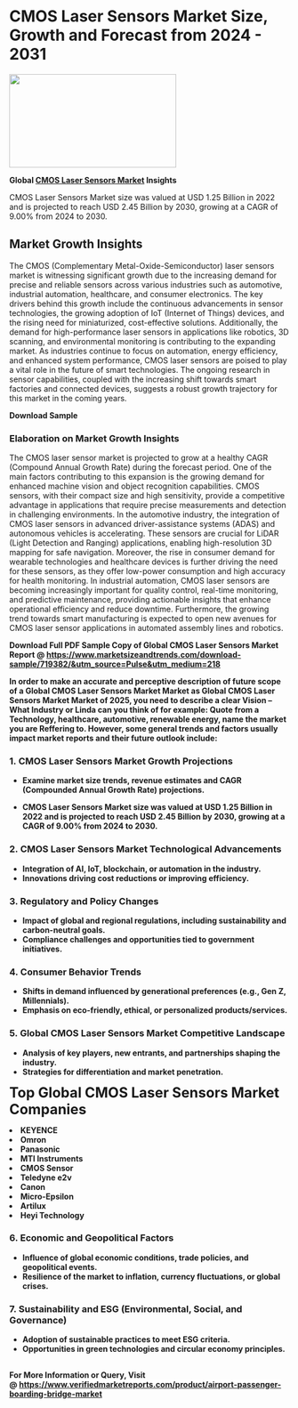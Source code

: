 <H1>CMOS Laser Sensors Market Size, Growth and Forecast from 2024 - 2031</H1><img class="aligncenter size-medium wp-image-584254" src="https://thirdeyenews.in/wp-content/uploads/2024/09/Global-Market-Research-300x168.jpeg" alt="" width="300" height="168" /><p><strong>Global&nbsp;<a href="https://www.marketsizeandtrends.com/download-sample/719382/&amp;utm_source=Pulse&amp;utm_medium=218">CMOS Laser Sensors Market</a> Insights</strong></p><p>CMOS Laser Sensors Market size was valued at USD 1.25 Billion in 2022 and is projected to reach USD 2.45 Billion by 2030, growing at a CAGR of 9.00% from 2024 to 2030.</p><p><h2>Market Growth Insights</h2> The CMOS (Complementary Metal-Oxide-Semiconductor) laser sensors market is witnessing significant growth due to the increasing demand for precise and reliable sensors across various industries such as automotive, industrial automation, healthcare, and consumer electronics. The key drivers behind this growth include the continuous advancements in sensor technologies, the growing adoption of IoT (Internet of Things) devices, and the rising need for miniaturized, cost-effective solutions. Additionally, the demand for high-performance laser sensors in applications like robotics, 3D scanning, and environmental monitoring is contributing to the expanding market. As industries continue to focus on automation, energy efficiency, and enhanced system performance, CMOS laser sensors are poised to play a vital role in the future of smart technologies. The ongoing research in sensor capabilities, coupled with the increasing shift towards smart factories and connected devices, suggests a robust growth trajectory for this market in the coming years. <p><strong>Download Sample</strong></p> <h3>Elaboration on Market Growth Insights</h3> The CMOS laser sensor market is projected to grow at a healthy CAGR (Compound Annual Growth Rate) during the forecast period. One of the main factors contributing to this expansion is the growing demand for enhanced machine vision and object recognition capabilities. CMOS sensors, with their compact size and high sensitivity, provide a competitive advantage in applications that require precise measurements and detection in challenging environments. In the automotive industry, the integration of CMOS laser sensors in advanced driver-assistance systems (ADAS) and autonomous vehicles is accelerating. These sensors are crucial for LiDAR (Light Detection and Ranging) applications, enabling high-resolution 3D mapping for safe navigation. Moreover, the rise in consumer demand for wearable technologies and healthcare devices is further driving the need for these sensors, as they offer low-power consumption and high accuracy for health monitoring. In industrial automation, CMOS laser sensors are becoming increasingly important for quality control, real-time monitoring, and predictive maintenance, providing actionable insights that enhance operational efficiency and reduce downtime. Furthermore, the growing trend towards smart manufacturing is expected to open new avenues for CMOS laser sensor applications in automated assembly lines and robotics. <p><strong></p><p><span class=""><strong>Download Full PDF Sample Copy of Global CMOS Laser Sensors Market Report</strong> @ <a href="https://www.marketsizeandtrends.com/download-sample/719382/&amp;utm_source=Pulse&amp;utm_medium=218" target="_blank">https://www.marketsizeandtrends.com/download-sample/719382/&amp;utm_source=Pulse&amp;utm_medium=218</a></span></p><p>In order to make an accurate and perceptive description of future scope of a Global&nbsp;CMOS Laser Sensors Market Market as Global&nbsp;CMOS Laser Sensors Market Market of 2025, you need to describe a clear Vision &ndash; What Industry or Linda can you think of for example: Quote from a Technology, healthcare, automotive, renewable energy, name the market you are Reffering to. However, some general trends and factors usually impact market reports and their future outlook include:</p><h3>1.&nbsp;<strong>CMOS Laser Sensors Market Growth Projections</strong></h3><ul><li>Examine market size trends, revenue estimates and CAGR (Compounded Annual Growth Rate) projections.</li><li><p>CMOS Laser Sensors Market size was valued at USD 1.25 Billion in 2022 and is projected to reach USD 2.45 Billion by 2030, growing at a CAGR of 9.00% from 2024 to 2030.</p></li></ul><h3>2.&nbsp;<strong>CMOS Laser Sensors Market Technological Advancements</strong></h3><ul><li>Integration of AI, IoT, blockchain, or automation in the industry.</li><li>Innovations driving cost reductions or improving efficiency.</li></ul><h3>3.&nbsp;<strong>Regulatory and Policy Changes</strong></h3><ul><li>Impact of global and regional regulations, including sustainability and carbon-neutral goals.</li><li>Compliance challenges and opportunities tied to government initiatives.</li></ul><h3>4.&nbsp;<strong>Consumer Behavior Trends</strong></h3><ul><li>Shifts in demand influenced by generational preferences (e.g., Gen Z, Millennials).</li><li>Emphasis on eco-friendly, ethical, or personalized products/services.</li></ul><h3>5.&nbsp;<strong>Global CMOS Laser Sensors Market Competitive Landscape</strong></h3><ul><li>Analysis of key players, new entrants, and partnerships shaping the industry.</li><li>Strategies for differentiation and market penetration.</li></ul><p data-pm-slice="1 1 []"><span style="color: inherit; font-family: inherit; font-size: 25px;">Top Global CMOS Laser Sensors Market Companies</span></p><div class="" data-test-id=""><p><li>KEYENCE</li><li> Omron</li><li> Panasonic</li><li> MTI Instruments</li><li> CMOS Sensor</li><li> Teledyne e2v</li><li> Canon</li><li> Micro-Epsilon</li><li> Artilux</li><li> Heyi Technology</li></p></div><h3>6.&nbsp;<strong>Economic and Geopolitical Factors</strong></h3><ul><li>Influence of global economic conditions, trade policies, and geopolitical events.</li><li>Resilience of the market to inflation, currency fluctuations, or global crises.</li></ul><h3>7.&nbsp;<strong>Sustainability and ESG (Environmental, Social, and Governance)</strong></h3><ul><li>Adoption of sustainable practices to meet ESG criteria.</li><li>Opportunities in green technologies and circular economy principles.</li></ul><h2><strong style="font-size: 14px;">For More Information or Query, Visit @&nbsp;</strong><a style="background-color: #ffffff; font-size: 14px;" href="https://www.marketsizeandtrends.com/report/cmos-laser-sensors-market/" target="_blank">https://www.verifiedmarketreports.com/product/airport-passenger-boarding-bridge-market</a></h2>
